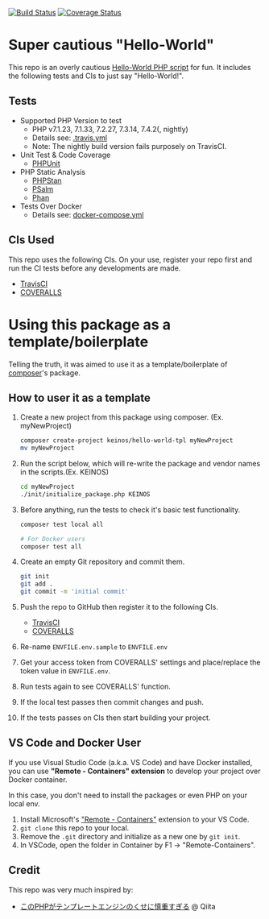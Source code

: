 [![Build Status](https://travis-ci.org/KEINOS/TPL-PHP-HelloWorld.svg?branch=master)](https://travis-ci.org/KEINOS/TPL-PHP-HelloWorld/builds)
[![Coverage Status](https://coveralls.io/repos/github/KEINOS/TPL-PHP-HelloWorld/badge.svg)](https://coveralls.io/github/KEINOS/TPL-PHP-HelloWorld)

# Super cautious "Hello-World"

This repo is an overly cautious [Hello-World PHP script](./src/Main.php) for fun. It includes the following tests and CIs to just say "Hello-World!".

## Tests

- Supported PHP Version to test
  - PHP v7.1.23, 7.1.33, 7.2.27, 7.3.14, 7.4.2(, nightly)
  - Details see: [.travis.yml](./.travis.yml)
  - Note: The nightly build version fails purposely on TravisCI.
- Unit Test & Code Coverage
  - [PHPUnit](https://phpunit.de/)
- PHP Static Analysis
  - [PHPStan](https://github.com/phpstan/phpstan)
  - [PSalm](https://psalm.dev/)
  - [Phan](https://github.com/phan/phan)
- Tests Over Docker
  - Details see: [docker-compose.yml](./docker-compose.yml)

## CIs Used

This repo uses the following CIs. On your use, register your repo first and run the CI tests before any developments are made.

- [TravisCI](https://travis-ci.org/)
- [COVERALLS](https://coveralls.io/)

# Using this package as a template/boilerplate

Telling the truth, it was aimed to use it as a template/boilerplate of [composer](https://getcomposer.org/)'s package.

## How to user it as a template

1. Create a new project from this package using composer. (Ex. myNewProject)

    ```bash
    composer create-project keinos/hello-world-tpl myNewProject
    mv myNewProject
    ```

2. Run the script below, which will re-write the package and vendor names in the scripts.(Ex. KEINOS)

    ```bash
    cd myNewProject
    ./init/initialize_package.php KEINOS
    ```

3. Before anything, run the tests to check it's basic test functionality.

    ```bash
    composer test local all
    ```

    ```bash
    # For Docker users
    composer test all
    ```

4. Create an empty Git repository and commit them.

    ```bash
    git init
    git add .
    git commit -m 'initial commit'
    ```

5. Push the repo to GitHub then register it to the following CIs.
    - [TravisCI](https://travis-ci.org/)
    - [COVERALLS](https://coveralls.io/)

6. Re-name `ENVFILE.env.sample` to `ENVFILE.env`

7. Get your access token from COVERALLS' settings and place/replace the token value in `ENVFILE.env`.

8. Run tests again to see COVERALLS' function.

9. If the local test passes then commit changes and push.

10. If the tests passes on CIs then start building your project.

## VS Code and Docker User

If you use Visual Studio Code (a.k.a. VS Code) and have Docker installed, you can use **"Remote - Containers" extension** to develop your project over Docker container.

In this case, you don't need to install the packages or even PHP on your local env.

1. Install Microsoft's ["Remote - Containers"](https://marketplace.visualstudio.com/items?itemName=ms-vscode-remote.remote-containers) extension to your VS Code.
2. `git clone` this repo to your local.
3. Remove the `.git` directory and initialize as a new one by `git init`.
4. In VSCode, open the folder in Container by F1 -> "Remote-Containers".

## Credit

This repo was very much inspired by:

- [このPHPがテンプレートエンジンのくせに慎重すぎる](https://qiita.com/search?utf8=%E2%9C%93&sort=&q=title%3A%E3%81%93%E3%81%AEPHP%E3%81%8C%E3%83%86%E3%83%B3%E3%83%97%E3%83%AC%E3%83%BC%E3%83%88%E3%82%A8%E3%83%B3%E3%82%B8%E3%83%B3%E3%81%AE%E3%81%8F%E3%81%9B%E3%81%AB%E6%85%8E%E9%87%8D%E3%81%99%E3%81%8E%E3%82%8B) @ Qiita
